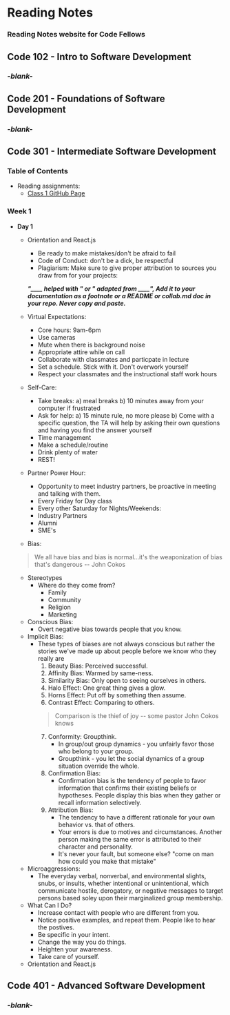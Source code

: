 # **Reading Notes**
### Reading Notes website for Code Fellows

## **Code 102 - Intro to Software Development**
### *-blank-*

## **Code 201 - Foundations of Software Development**
### *-blank-*

## **Code 301 - Intermediate Software Development**
### **Table of Contents**
- Reading assignments:
  - [Class 1 GitHub Page](https://julian-gallegos.github.io/reading-notes/reading-class-1)
### **Week 1**
- **Day 1**
  - Orientation and React.js
     - Be ready to make mistakes/don't be afraid to fail
     - Code of Conduct: don't be a dick, be respectful
     - Plagiarism: Make sure to give proper attribution to sources you draw from for your projects:
       
     ***"____ helped with ____" or "____ adapted from ____", Add it to your documentation as a footnote or a README or collab.md doc in your repo. Never copy and paste.***
  - Virtual Expectations:
      - Core hours: 9am-6pm
      - Use cameras
      - Mute when there is background noise
      - Appropriate attire while on call
      - Collaborate with classmates and particpate in lecture
      - Set a schedule. Stick with it. Don't overwork yourself
      - Respect your classmates and the instructional staff work hours
  - Self-Care:
      - Take breaks: a) meal breaks b) 10 minutes away from your computer if frustrated
      - Ask for help: a) 15 minute rule, no more please b) Come with a specific question, the TA will help by asking their own questions and having you find the answer yourself
      - Time management
      - Make a schedule/routine
      - Drink plenty of water
      - REST!
   - Partner Power Hour:
     - Opportunity to meet industry partners, be proactive in meeting and talking with them.
     - Every Friday for Day class
     - Every other Saturday for Nights/Weekends:
     - Industry Partners
     - Alumni
     - SME's
   - Bias:
   > We all have bias and bias is normal...it's the weaponization of bias that's dangerous
     -- John Cokos
     - Stereotypes
       - Where do they come from?
         - Family
         - Community
         - Religion
         - Marketing
     - Conscious Bias:
       - Overt negative bias towards people that you know.
     - Implicit Bias:
       - These types of biases are not always conscious but rather the stories we've made up about people before we know who they really are
         1. Beauty Bias: Perceived successful.
         2. Affinity Bias: Warmed by same-ness.
         3. Similarity Bias: Only open to seeing ourselves in others.
         4. Halo Effect: One great thing gives a glow.
         5. Horns Effect: Put off by something then assume.
         6. Contrast Effect: Comparing to others.
         > Comparison is the thief of joy -- some pastor John Cokos knows
         7. Conformity: Groupthink.
            - In group/out group dynamics - you unfairly favor those who belong to your group.
            - Groupthink - you let the social dynamics of a group situation override the whole.
         8. Confirmation Bias:
            - Confirmation bias is the tendency of people to favor information that confirms their existing beliefs or hypotheses. People display this bias when they gather or recall information selectively.
         9. Attribution Bias:
            - The tendency to have a different rationale for your own behavior vs. that of others.
            - Your errors is due to motives and circumstances. Another person making the same error is attributed to their character and personality.
            - It's never your fault, but someone else? "come on man how could you make that mistake"
     - Microaggressions:
       - The everyday verbal, nonverbal, and environmental slights, snubs, or insults, whether intentional or unintentional, which communicate hostile, derogatory, or negative messages to target persons based soley upon their marginalized group membership.
     - What Can I Do?
       - Increase contact with people who are different from you.
       - Notice positive examples, and repeat them. People like to hear the postives.
       - Be specific in your intent.
       - Change the way you do things.
       - Heighten your awareness.
       - Take care of yourself.
  - Orientation and React.js

## **Code 401 - Advanced Software Development**
### *-blank-*
